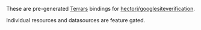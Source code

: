 These are pre-generated [Terrars](https://github.com/andrewbaxter/terrars) bindings for [hectorj/googlesiteverification](https://github.com/hectorj/terraform-provider-googlesiteverification).

Individual resources and datasources are feature gated.

